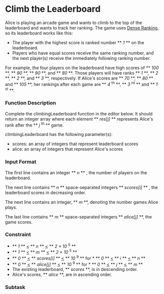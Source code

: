 # Climb the Leaderboard
Alice is playing an arcade game and wants to climb to the top of the leaderboard and wants to track her ranking. The game uses [Dense Ranking](https://en.wikipedia.org/wiki/Ranking#Dense_ranking_.28.221223.22_ranking.29), so its leaderboard works like this:

* The player with the highest score is ranked number ** *1*  ** on the leaderboard.
* Players who have equal scores receive the same ranking number, and the next player(s) receive the immediately following ranking number. 

For example, the four players on the leaderboard have high scores of  ** *100*  **, ** *90*  **, ** *90*  **, and ** *80*  **. Those players will have ranks ** *1*  **, ** *2*  **, ** *2*  **, and ** *3*  **, respectively. If Alice's scores are ** *70*  **, ** *80*  ** and ** *105*  **, her rankings after each game are ** *4* <sup>th</sup> **, ** *3* <sup>rd</sup> ** and ** *1* <sup>st</sup> **.

### Function Description
Complete the climbingLeaderboard function in the editor below. It should return an integer array where each element ** *res[j]*  ** represents Alice's rank after the ** *j* <sup>th</sup> ** game.

climbingLeaderboard has the following parameter(s):

* scores: an array of integers that represent leaderboard scores
* alice: an array of integers that represent Alice's scores

### Input Format
The first line contains an integer ** *n*  ** , the number of players on the leaderboard. 

The next line contains ** *n*  ** space-separated integers ** *scores[i]*  ** , the leaderboard scores in decreasing order. 

The next line contains an integer, ** *m*  **, denoting the number games Alice plays. 

The last line contains ** *m*  ** space-separated integers ** *alice[j]*  **, the game scores.

### Constraint

* ** *1*  ** <ins><</ins>  ** *n*  ** <ins><</ins> ** *2 × 10* <sup>5</sup>  ** 
* ** *1*  ** <ins><</ins>  ** *m*  ** <ins><</ins> ** *2 × 10* <sup>5</sup>  ** 
* ** *0*  ** <ins><</ins>  ** *scores[i]*  ** <ins><</ins> ** *10* <sup>9</sup>  ** for * ** *0*  ** <ins><</ins>  ** *i*  ** <ins><</ins> ** *n*   ** 
* ** *0*  ** <ins><</ins>  ** *alice[j]*  ** <ins><</ins> ** *10* <sup>9</sup>  ** for * ** *0*  ** <ins><</ins>  ** *j*  ** <ins><</ins> ** *m*   **  
* The existing leaderboard, ** *scores*  **, is in descending order.
* Alice's scores, ** *alice*  **, are in ascending order.

### Subtask